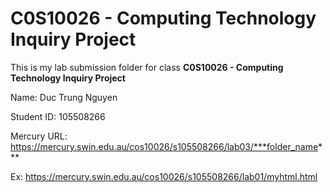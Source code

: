 #   C0S10026 - Computing Technology Inquiry Project

This is my lab submission folder for class **C0S10026 - Computing Technology Inquiry Project**

Name: Duc Trung Nguyen

Student ID: 105508266

Mercury URL: https://mercury.swin.edu.au/cos10026/s105508266/lab03/***folder_name***

Ex: https://mercury.swin.edu.au/cos10026/s105508266/lab01/myhtml.html